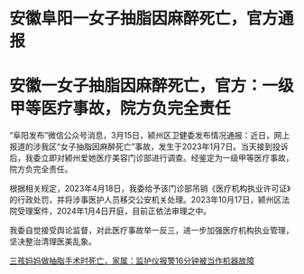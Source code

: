 # 安徽阜阳一女子抽脂因麻醉死亡，官方通报

# 安徽一女子抽脂因麻醉死亡，官方：一级甲等医疗事故，院方负完全责任

“阜阳发布”微信公众号消息，3月15日，颍州区卫健委发布情况通报：近日，网上报道的涉我区“女子抽脂因麻醉死亡”事故，发生于2023年1月7日。当天接到投诉后，我委立即对颍州爱她医疗美容门诊部进行调查。经鉴定为一级甲等医疗事故，院方负完全责任。

根据相关规定，2023年4月18日，我委给予该门诊部吊销《医疗机构执业许可证》的行政处罚，并将涉事医护人员移交公安机关处理。2023年10月17日，颍州区法院受理案件，2024年1月4日开庭，目前正依法审理之中。

我委自觉接受舆论监督，对此医疗事故举一反三，进一步加强医疗机构执业管理，坚决整治清理医美乱象。

[三孩妈妈做抽脂手术时死亡，家属：监护仪报警16分钟被当作机器故障](https://news.qq.com/rain/a/20240313A05ZXZ00)

